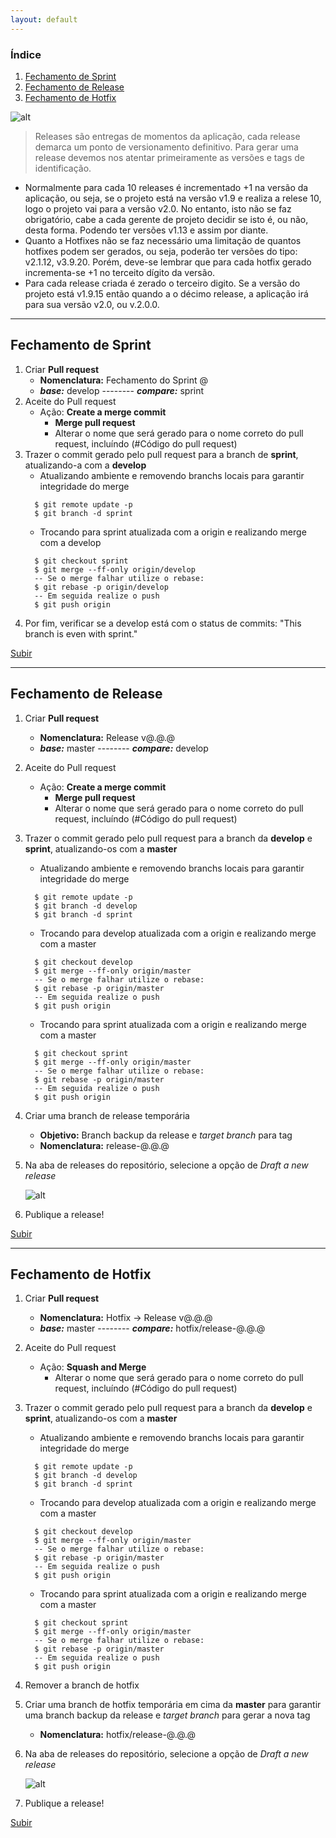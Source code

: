 ```yaml
---
layout: default
---
```


### Índice

1. [Fechamento de Sprint](https://ianleocadio.github.io/git-flow/fechamento#fechamento-de-sprint)
2. [Fechamento de Release](https://ianleocadio.github.io/git-flow/fechamento#fechamento-de-release)
3. [Fechamento de Hotfix](https://ianleocadio.github.io/git-flow/fechamento#fechamento-de-hotfix)




![alt](https://ianleocadio.github.io/git-flow/fechamento/img/Versoes.png)

>Releases são entregas de momentos da aplicação, cada release demarca um ponto de versionamento definitivo. Para gerar uma release 
> devemos nos atentar primeiramente as versões e tags de identificação.

* Normalmente para cada 10 releases é incrementado +1 na versão da aplicação, ou seja, se o projeto está na versão v1.9 e realiza a relese 10, logo o projeto vai para a versão v2.0. No entanto, isto não se faz obrigatório, cabe a cada gerente de projeto decidir se isto é, ou não, desta forma. Podendo ter versões v1.13 e assim por diante.
* Quanto a Hotfixes não se faz necessário uma limitação de quantos hotfixes podem ser gerados, ou seja, poderão ter versões do tipo: v2.1.12, v3.9.20. Porém, deve-se lembrar que para cada hotfix gerado incrementa-se +1 no terceito dígito da versão.
* Para cada release criada é zerado o terceiro digito. Se a versão do projeto está v1.9.15 então quando a o décimo release, a aplicação irá para sua versão v2.0, ou v.2.0.0.

____
## Fechamento de Sprint
1. Criar __Pull request__
    * __Nomenclatura:__ Fechamento do Sprint @
    * ___base:___ develop -------- ___compare:___ sprint
2. Aceite do Pull request
    * Ação: __Create a merge commit__
        * __Merge pull request__
        * Alterar o nome que será gerado para o nome correto do pull request, incluíndo (#Código do pull request)
3. Trazer o commit gerado pelo pull request para a branch de __sprint__, atualizando-a com a __develop__
      * Atualizando ambiente e removendo branchs locais para garantir integridade do merge
      ```git  
        $ git remote update -p
        $ git branch -d sprint
      ```
      * Trocando para sprint atualizada com a origin e realizando merge com a develop
      ```git
        $ git checkout sprint
        $ git merge --ff-only origin/develop
        -- Se o merge falhar utilize o rebase:
        $ git rebase -p origin/develop
        -- Em seguida realize o push
        $ git push origin
      ```
4. Por fim, verificar se a develop está com o status de commits: "This branch is even with sprint."

[Subir](https://github.com/technecloud/gov-erg-dpers/wiki/Fechamento-de-ciclos-do-gitflow#%C3%8Dndice)
____
## Fechamento de Release
1. Criar __Pull request__
    * __Nomenclatura:__ Release v@.@.@
    * ___base:___ master -------- ___compare:___ develop
2. Aceite do Pull request
    * Ação: __Create a merge commit__
        * __Merge pull request__
        * Alterar o nome que será gerado para o nome correto do pull request, incluíndo (#Código do pull request)
3. Trazer o commit gerado pelo pull request para a branch da __develop__ e __sprint__, atualizando-os com a __master__
      * Atualizando ambiente e removendo branchs locais para garantir integridade do merge
      ```git 
        $ git remote update -p
        $ git branch -d develop
        $ git branch -d sprint
      ```
      * Trocando para develop atualizada com a origin e realizando merge com a master
      ```git
        $ git checkout develop
        $ git merge --ff-only origin/master
        -- Se o merge falhar utilize o rebase:
        $ git rebase -p origin/master
        -- Em seguida realize o push
        $ git push origin
      ```
      * Trocando para sprint atualizada com a origin e realizando merge com a master
      ```git
        $ git checkout sprint
        $ git merge --ff-only origin/master
        -- Se o merge falhar utilize o rebase:
        $ git rebase -p origin/master
        -- Em seguida realize o push
        $ git push origin
      ```
4. Criar uma branch de release temporária
    * __Objetivo:__ Branch backup da release e _target branch_ para tag
    * __Nomenclatura:__ release-@.@.@
5. Na aba de releases do repositório, selecione a opção de _Draft a new release_

    ![alt](https://github.com/technecloud/gov-erg-dpers/wiki/img/gerando_tag.png)
6. Publique a release!

[Subir](https://github.com/technecloud/gov-erg-dpers/wiki/Fechamento-de-ciclos-do-gitflow#%C3%8Dndice)
____
## Fechamento de Hotfix
1. Criar __Pull request__
    * __Nomenclatura:__ Hotfix -> Release v@.@.@
    * ___base:___ master -------- ___compare:___ hotfix/release-@.@.@
2. Aceite do Pull request
    * Ação: __Squash and Merge__
        * Alterar o nome que será gerado para o nome correto do pull request, incluíndo (#Código do pull request)
3. Trazer o commit gerado pelo pull request para a branch da __develop__ e __sprint__, atualizando-os com a __master__
      * Atualizando ambiente e removendo branchs locais para garantir integridade do merge
      ```git  
        $ git remote update -p
        $ git branch -d develop
        $ git branch -d sprint
      ```
      * Trocando para develop atualizada com a origin e realizando merge com a master
      ```git
        $ git checkout develop
        $ git merge --ff-only origin/master
        -- Se o merge falhar utilize o rebase:
        $ git rebase -p origin/master
        -- Em seguida realize o push
        $ git push origin
      ```
      * Trocando para sprint atualizada com a origin e realizando merge com a master
      ```git
        $ git checkout sprint
        $ git merge --ff-only origin/master
        -- Se o merge falhar utilize o rebase:
        $ git rebase -p origin/master
        -- Em seguida realize o push
        $ git push origin
      ```
4. Remover a branch de hotfix
5. Criar uma branch de hotfix temporária em cima da __master__ para garantir uma branch backup da release e _target branch_ para gerar a nova tag
    * __Nomenclatura:__ hotfix/release-@.@.@
6. Na aba de releases do repositório, selecione a opção de _Draft a new release_

    ![alt](https://github.com/technecloud/gov-erg-dpers/wiki/img/gerando_tag_2.png)
7. Publique a release!

[Subir](https://github.com/technecloud/gov-erg-dpers/wiki/Fechamento-de-ciclos-do-gitflow#%C3%8Dndice)




